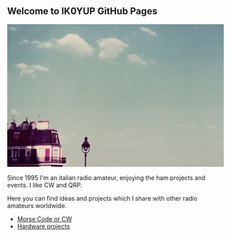 ## Welcome to IK0YUP GitHub Pages

![The Stones of the Sky](images/the_stones_of_the_sky.jpg)

Since 1995 I'm an italian radio amateur, enjoying the ham projects and events.  I like CW and QRP.

Here you can find ideas and projects which I share with other radio amateurs worldwide.  


 * [Morse Code or CW](CW/)
 * [Hardware projects](projects/)



